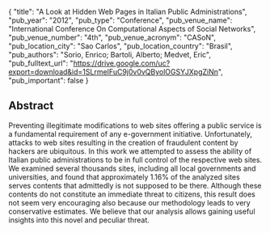 {
  "title": "A Look at Hidden Web Pages in Italian Public Administrations",
  "pub_year": "2012",
  "pub_type": "Conference",
  "pub_venue_name": "International Conference On Computational Aspects of Social Networks",
  "pub_venue_number": "4th",
  "pub_venue_acronym": "CASoN",
  "pub_location_city": "Sao Carlos",
  "pub_location_country": "Brasil",
  "pub_authors": "Sorio, Enrico; Bartoli, Alberto; Medvet, Eric",
  "pub_fulltext_url": "https://drive.google.com/uc?export=download&id=1SLrmeIFuC9j0v0vQByolOGSYJXpgZiNn",
  "pub_important": false
}

## Abstract
Preventing illegitimate modifications to web sites offering a public service is a fundamental requirement of any e-government initiative. Unfortunately, attacks to web sites resulting in the creation of fraudulent content by hackers are ubiquitous. In this work we attempted to assess the ability of Italian public administrations to be in full control of the respective web sites. We examined several thousands sites, including all local governments and universities, and found that approximately 1.16% of the analyzed sites serves contents that admittedly is not supposed to be there. Although these contents do not constitute an immediate threat to citizens, this result does not seem very encouraging also because our methodology leads to very conservative estimates. We believe that our analysis allows gaining useful insights into this novel and peculiar threat.
